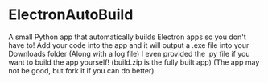 # ElectronAutoBuild
A small Python app that automatically builds Electron apps so you don't have to!
   Add your code into the app and it will output a .exe file into your Downloads folder (Along with a log file)
       I even provided the .py file if you want to build the app yourself! (build.zip is the fully built app)
            (The app may not be good, but fork it if you can do better)
